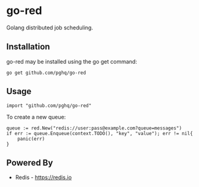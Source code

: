# go-red

Golang distributed job scheduling.

## Installation

go-red may be installed using the go get command:
```
go get github.com/pghq/go-red
```
## Usage

```
import "github.com/pghq/go-red"
```

To create a new queue:

```
queue := red.New("redis://user:pass@example.com?queue=messages")
if err := queue.Enqueue(context.TODO(), "key", "value"); err != nil{
    panic(err)
}
```

## Powered By
- Redis - https://redis.io